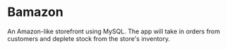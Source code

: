 # Bamazon
An Amazon-like storefront using MySQL. The app will take in orders from customers and deplete stock from the store's inventory.
